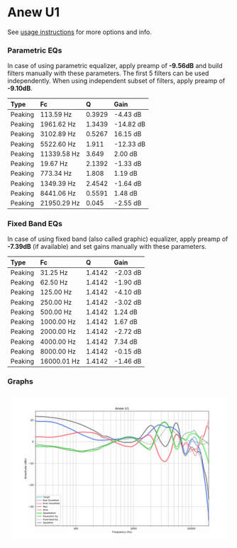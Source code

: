 # Anew U1
See [usage instructions](https://github.com/jaakkopasanen/AutoEq#usage) for more options and info.

### Parametric EQs
In case of using parametric equalizer, apply preamp of **-9.56dB** and build filters manually
with these parameters. The first 5 filters can be used independently.
When using independent subset of filters, apply preamp of **-9.10dB**.

| Type    | Fc          |      Q | Gain      |
|:--------|:------------|:-------|:----------|
| Peaking | 113.59 Hz   | 0.3929 | -4.43 dB  |
| Peaking | 1961.62 Hz  | 1.3439 | -14.82 dB |
| Peaking | 3102.89 Hz  | 0.5267 | 16.15 dB  |
| Peaking | 5522.60 Hz  | 1.911  | -12.33 dB |
| Peaking | 11339.58 Hz | 3.649  | 2.00 dB   |
| Peaking | 19.67 Hz    | 2.1392 | -1.33 dB  |
| Peaking | 773.34 Hz   | 1.808  | 1.19 dB   |
| Peaking | 1349.39 Hz  | 2.4542 | -1.64 dB  |
| Peaking | 8441.06 Hz  | 0.5591 | 1.48 dB   |
| Peaking | 21950.29 Hz | 0.045  | -2.55 dB  |

### Fixed Band EQs
In case of using fixed band (also called graphic) equalizer, apply preamp of **-7.39dB**
(if available) and set gains manually with these parameters.

| Type    | Fc          |      Q | Gain     |
|:--------|:------------|:-------|:---------|
| Peaking | 31.25 Hz    | 1.4142 | -2.03 dB |
| Peaking | 62.50 Hz    | 1.4142 | -1.90 dB |
| Peaking | 125.00 Hz   | 1.4142 | -4.10 dB |
| Peaking | 250.00 Hz   | 1.4142 | -3.02 dB |
| Peaking | 500.00 Hz   | 1.4142 | 1.24 dB  |
| Peaking | 1000.00 Hz  | 1.4142 | 1.67 dB  |
| Peaking | 2000.00 Hz  | 1.4142 | -2.72 dB |
| Peaking | 4000.00 Hz  | 1.4142 | 7.34 dB  |
| Peaking | 8000.00 Hz  | 1.4142 | -0.15 dB |
| Peaking | 16000.01 Hz | 1.4142 | -1.46 dB |

### Graphs
![](./Anew%20U1.png)